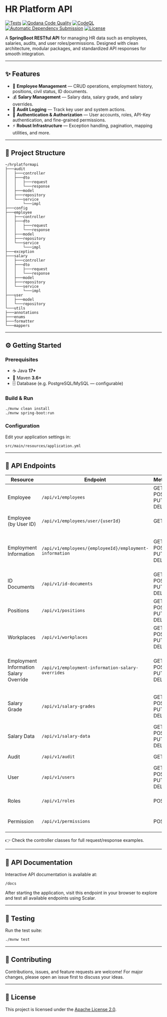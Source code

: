 # HR Platform API

[![Tests](https://github.com/pitzzahh/hr-platform-api/actions/workflows/test.yml/badge.svg)](https://github.com/pitzzahh/hr-platform-api/actions/workflows/test.yml)
[![Qodana Code Quality](https://github.com/pitzzahh/hr-platform-api/actions/workflows/qodana_code_quality.yml/badge.svg)](https://github.com/pitzzahh/hr-platform-api/actions/workflows/qodana_code_quality.yml)
[![CodeQL](https://github.com/pitzzahh/hr-platform-api/actions/workflows/github-code-scanning/codeql/badge.svg)](https://github.com/pitzzahh/hr-platform-api/actions/workflows/github-code-scanning/codeql)
[![Automatic Dependency Submission](https://github.com/pitzzahh/hr-platform-api/actions/workflows/dependency-graph/auto-submission/badge.svg)](https://github.com/pitzzahh/hr-platform-api/actions/workflows/dependency-graph/auto-submission)
[![License](https://img.shields.io/badge/License-Apache%202.0-blue.svg)](LICENSE)

A **SpringBoot RESTful API** for managing HR data such as employees, salaries, audits, and user roles/permissions.
Designed with clean architecture, modular packages, and standardized API responses for smooth integration.

---

## ✨ Features

* 👤 **Employee Management** — CRUD operations, employment history, positions, civil status, ID documents.
* 💰 **Salary Management** — Salary data, salary grade, and salary overrides.
* 📜 **Audit Logging** — Track key user and system actions.
* 🔐 **Authentication & Authorization** — User accounts, roles, API-Key authentication, and fine-grained permissions.
* ⚡ **Robust Infrastructure** — Exception handling, pagination, mapping utilities, and more.

---

## 📁 Project Structure

```
~/hrplatformapi
├───audit
│   ├───controller
│   ├───dto
│   │   ├───request
│   │   └───response
│   ├───model
│   ├───repository
│   └───service
│       └───impl
├───config
├───employee
│   ├───controller
│   ├───dto
│   │   ├───request
│   │   └───response
│   ├───model
│   ├───repository
│   └───service
│       └───impl
├───exception
├───salary
│   ├───controller
│   ├───dto
│   │   ├───request
│   │   └───response
│   ├───model
│   ├───repository
│   └───service
│       └───impl
├───user
│   ├───model
│   └───repository
└───utils
├───annotations
├───enums
├───formatter
└───mappers
```

---

## ⚙️ Getting Started

### Prerequisites

* ☕ Java **17+**
* 🔧 Maven **3.6+**
* 🗄️ Database (e.g. PostgreSQL/MySQL — configurable)

### Build & Run

```bash
./mvnw clean install
./mvnw spring-boot:run
```

### Configuration

Edit your application settings in:

```
src/main/resources/application.yml
```

---

## 🔗 API Endpoints

| Resource                               | Endpoint                                                | Methods                | Description                                           |
|----------------------------------------|---------------------------------------------------------|------------------------|-------------------------------------------------------|
| Employee                               | `/api/v1/employees`                                     | GET, POST, PUT, DELETE | Manage employees (CRUD, info, positions)              |
| Employee (by User ID)                  | `/api/v1/employees/user/{userId}`                       | GET                    | Retrieve employee by user ID                          |
| Employment Information                 | `/api/v1/employees/{employeeId}/employment-information` | GET, POST, PUT, DELETE | Manage employment information for a specific employee |
| ID Documents                           | `/api/v1/id-documents`                                  | GET, POST, PUT, DELETE | Manage employee ID documents                          |
| Positions                              | `/api/v1/positions`                                     | GET, POST, PUT, DELETE | Manage employee positions                             |
| Workplaces                             | `/api/v1/workplaces`                                    | GET, POST, PUT, DELETE | Manage employee workplaces                            |
| Employment Information Salary Override | `/api/v1/employment-information-salary-overrides`       | GET, POST, PUT, DELETE | Manage salary overrides for employment information    |
| Salary Grade                           | `/api/v1/salary-grades`                                 | GET, POST, PUT, DELETE | Manage salary grade definitions (1–33)                |
| Salary Data                            | `/api/v1/salary-data`                                   | GET, POST, PUT, DELETE | Manage salary step data (1–8 per grade)               |
| Audit                                  | `/api/v1/audit`                                         | GET                    | View audit logs                                       |
| User                                   | `/api/v1/users`                                         | GET, POST, PUT, DELETE | Manage users, roles, and permissions                  |
| Roles                                  | `/api/v1/roles`                                         | POST                   | User login and token generation                       |
| Permission                             | `/api/v1/permissions`                                   | POST                   | Manage user permissions                               |

👉 Check the controller classes for full request/response examples.

---

## 📖 API Documentation

Interactive API documentation is available at:

```
/docs
```

After starting the application, visit this endpoint in your browser to explore and test all available endpoints using
Scalar.

---

## 🧪 Testing

Run the test suite:

```bash
./mvnw test
```

---

## 🤝 Contributing

Contributions, issues, and feature requests are welcome!
For major changes, please open an issue first to discuss your ideas.

---

## 📜 License

This project is licensed under the [Apache License 2.0](LICENSE).
